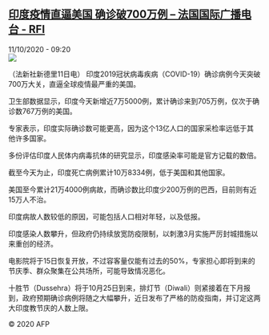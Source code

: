 <!--1602402906000-->
[印度疫情直逼美国 确诊破700万例 – 法国国际广播电台 - RFI](http://www.rfi.fr//cn/contenu/20201011-%E5%8D%B0%E5%BA%A6%E7%96%AB%E6%83%85%E7%9B%B4%E9%80%BC%E7%BE%8E%E5%9B%BD-%E7%A1%AE%E8%AF%8A%E7%A0%B4700%E4%B8%87%E4%BE%8B)
------

<div>11/10/2020 - 09:20</div><img src="https://s.rfi.fr/media/display/16ecf484-0b95-11eb-9e82-005056bff430/w:310/p:16x9/int0008b.201011152003.jpg"><div class="t-content__body u-clearfix"><p>（法新社新德里11日电）    印度2019冠状病毒疾病（COVID-19）确诊病例今天突破700万大关，直逼全球疫情最严重的美国。</p><p>    卫生部数据显示，印度今天新增近7万5000例，累计确诊来到705万例，仅次于确诊数767万例的美国。</p><p>    专家表示，印度实际确诊数可能更高，因为这个13亿人口的国家采检率远低于其他许多国家。</p><p>    多份评估印度人民体内病毒抗体的研究显示，印度感染率可能是官方记载的数倍。</p><p>    截至今天为止，印度死亡病例累计10万8334例，低于美国和其他国家。</p><p>    美国至今累计21万4000例病故，而确诊数比印度少200万例的巴西，目前则有近15万人不治。</p><p>    印度病故人数较低的原因，可能包括人口相对年轻，以及低报。</p><p>    印度感染人数攀升，但政府仍持续放宽防疫限制，以刺激3月实施严厉封城措施以来重创的经济。</p><p>    电影院将于15日恢复开放，不过容客量仅能有过去的50%，专家担心即将到来的节庆季、群众聚集在公共场所，可能导致情况恶化。</p><p>    十胜节（Dussehra）将于10月25日到来，排灯节（Diwali）则紧接着在下月报到，政府预期确诊病例将随之大幅攀升，近日发布了严格的防疫指南，并订定这两大印度教节庆的人数上限。</p><p class="t-copyright">© 2020 AFP</p>        </div>
